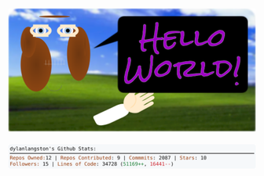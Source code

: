 <!-- 
Version 2.0.47
Built Tue Jun 11 2024 05:05:56 GMT+0000 (Coordinated Universal Time)
-->

<h1 align="center">
  <a href="https://github.com/dylanlangston/dylanlangston/tree/master/src" title="Click to View Source">
    <picture width="100%" alt="Dylan">
      <source media="(prefers-color-scheme: dark)" srcset="dylan-dark.svg?version=2.0.47">
      <img src="dylan-light.svg?version=2.0.47" alt="Dylan">
    </picture>
  </a>
</h1>

<div align="center">
  <picture width="100%" alt="Profile Info and Stats">
    <source media="(prefers-color-scheme: dark)" srcset="stats-dark.svg?version=2.0.47">
    <img src="stats-light.svg?version=2.0.47" alt="Profile Info and Stats">
  </picture>
</div>
